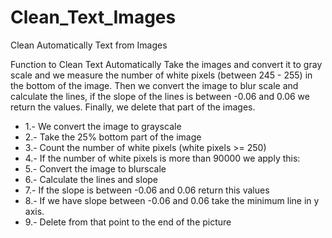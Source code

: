 # Clean_Text_Images
Clean Automatically Text from Images


Function to Clean Text Automatically
Take the images and convert it to gray scale and we measure the number of white pixels (between 245 - 255) in the bottom of the image. Then we convert the image to blur scale and calculate the lines, if the slope of the lines is between -0.06 and 0.06 we return the values. Finally, we delete that part of the images.

* 1.- We convert the image to grayscale
* 2.- Take the 25% bottom part of the image 
* 3.- Count the number of white pixels (white pixels >= 250)
* 4.- If the number of white pixels is more than 90000 we apply this:
* 5.- Convert the image to blurscale
* 6.- Calculate the lines and slope
* 7.- If the slope is between -0.06 and 0.06 return this values
* 8.- If we have slope between -0.06 and 0.06 take the minimum line in y axis.
* 9.- Delete from that point to the end of the picture
